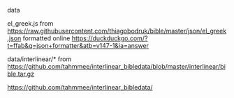 data

el_greek.js from https://raw.githubusercontent.com/thiagobodruk/bible/master/json/el_greek.json
formatted online https://duckduckgo.com/?t=ffab&q=json+formatter&atb=v147-1&ia=answer


data/interlinear/* from https://github.com/tahmmee/interlinear_bibledata/blob/master/interlinear/bible.tar.gz

https://github.com/tahmmee/interlinear_bibledata/